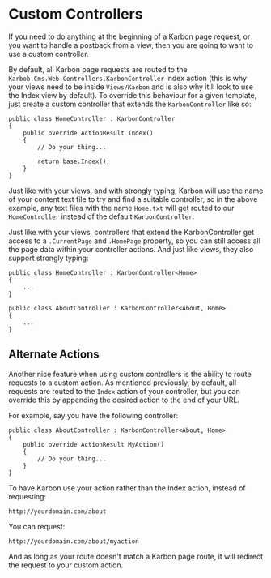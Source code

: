 # Custom Controllers

If you need to do anything at the beginning of a Karbon page request, or you want to handle a postback from a view, then you are going to want to use a custom controller.

By default, all Karbon page requests are routed to the `Karbob.Cms.Web.Controllers.KarbonController` Index action (this is why your views need to be inside `Views/Karbon` and is also why it'll look to use the Index view by default). To override this behaviour for a given template, just create a custom controller that extends the `KarbonController` like so:

	public class HomeController : KarbonController
	{
		public override ActionResult Index()
		{
			// Do your thing...

			return base.Index();
		}
	}

Just like with your views, and with strongly typing, Karbon will use the name of your content text file to try and find a suitable controller, so in the above example, any text files with the name `Home.txt` will get routed to our `HomeController` instead of the default `KarbonController`.

Just like with your views, controllers that extend the KarbonController get access to a `.CurrentPage` and `.HomePage` property, so you can still access all the page data within your controller actions. And just like views, they also support strongly typing:

	public class HomeController : KarbonController<Home>
	{
		...
	}

	public class AboutController : KarbonController<About, Home>
	{
		...
	}

## Alternate Actions

Another nice feature when using custom controllers is the ability to route requests to a custom action. As mentioned previously, by default, all requests are routed to the `Index` action of your controller, but you can override this by appending the desired action to the end of your URL.

For example, say you have the following controller:

	public class AboutController : KarbonController<About, Home>
	{
		public override ActionResult MyAction()
		{
			// Do your thing...
		}
	}

To have Karbon use your action rather than the Index action, instead of requesting:

	http://yourdomain.com/about

You can request:

	http://yourdomain.com/about/myaction

And as long as your route doesn't match a Karbon page route, it will redirect the request to your custom action.